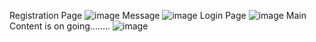 Registration Page
![image](https://github.com/inglepriyanka148867/NewProject/assets/152428133/0e3728e4-576f-4cfe-adca-78a5f1479467)
Message
![image](https://github.com/inglepriyanka148867/NewProject/assets/152428133/aabf3e41-5c2f-464a-ab95-6973168ac042)
Login Page
![image](https://github.com/inglepriyanka148867/NewProject/assets/152428133/3a6af6dc-6d57-40b2-998f-d1398af370cb)
Main Content is on going........
![image](https://github.com/inglepriyanka148867/NewProject/assets/152428133/f6d4535f-7568-4a4c-8e81-ec951f14f812)
